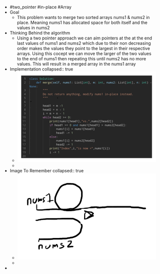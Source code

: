 - #two_pointer #in-place #Array
- Goal
	- This problem wants to merge two sorted arrays nums1 & nums2 in place. Meaning nums1 has allocated space for both itself and the values in nums2
- Thinking Behind the algorithm
	- Using a two pointer approach we can aim pointers at the at the end last values of nums1 and nums2 which due to their non decreasing order makes the values they point to the largest in their respective arrays. Using this cocept we can move the larger of the two values to the end of nums1 then repeating this until nums2 has no more values. This will result in a merged array in the nums1 array
- Implementation
  collapsed:: true
	- ![image.png](../assets/image_1757099191800_0.png)
	-
- Image To Remember
  collapsed:: true
	- ![image.png](../assets/image_1757099313656_0.png)
	-
-